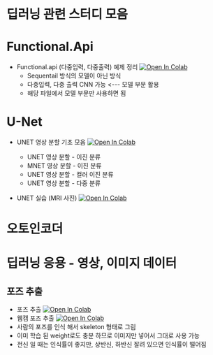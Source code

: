 # 딥러닝 관련 스터디 모음 

# Functional.Api
- Functional.api (다중입력, 다중출력) 예제 정리 [![Open In Colab](https://colab.research.google.com/assets/colab-badge.svg)](https://colab.research.google.com/github/crimama/DL_study/blob/main/material/Functional.api_basic.ipynb)
  - Sequentail 방식의 모델이 아닌 방식 
  - 다중입력, 다중 출력 CNN 가능 <--- 모델 부문 활용 
  - 해당 파일에서 모델 부문만 사용하면 됨 

# U-Net 
- UNET 영상 분할 기초 모음 [![Open In Colab](https://colab.research.google.com/assets/colab-badge.svg)](https://colab.research.google.com/github/crimama/DL_study/blob/main/material/UNET.ipynb)

  - UNET 영상 분할 - 이진 분류  
  - MNET 영상 분할 - 이진 분류 
  - UNET 영상 분할 - 컬러 이진 분류 
  - UNET 영상 분할 - 다중 분류 
- UNET 실습 (MRI 사진) [![Open In Colab](https://colab.research.google.com/assets/colab-badge.svg)](https://colab.research.google.com/github/crimama/DL_study/blob/main/unet_practice_mri_images.ipynb)


# 오토인코더 

# 딥러닝 응용 - 영상, 이미지 데이터 

## 포즈 추출 
  - 포즈 추출  [![Open In Colab](https://colab.research.google.com/assets/colab-badge.svg)](https://colab.research.google.com/github/crimama/DL_study/blob/main/22.01.06_포즈_추출.ipynb)
  - 웹캠 포즈 추출 [![Open In Colab](https://colab.research.google.com/assets/colab-badge.svg)](https://colab.research.google.com/github/crimama/DL_study/blob/main/22.01.06_웹켐포즈추출.ipynb)
  - 사람의 포즈를 인식 해서 skeleton 형태로 그림 
  - 이미 학습 된 weight로도 충분 하므로 이미지만 넣어서 그대로 사용 가능 
  - 전신 일 때는 인식률이 좋지만, 상반신, 하반신 잘려 있으면 인식률이 떨어짐 


